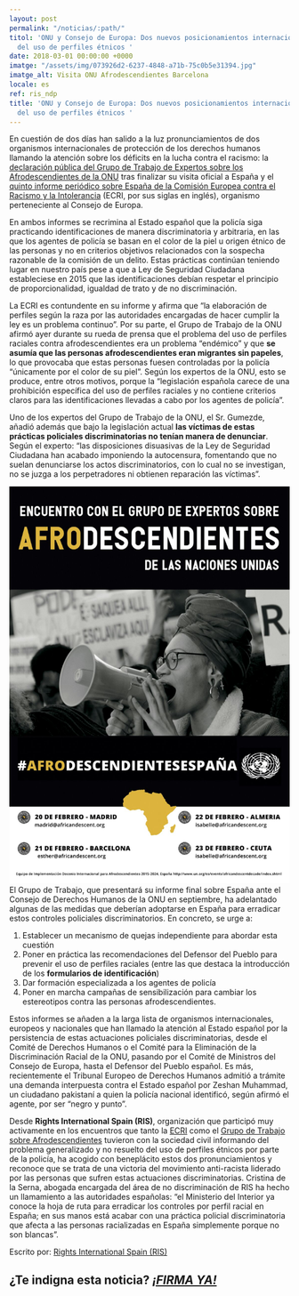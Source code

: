 ```yaml
---
layout: post
permalink: "/noticias/:path/"
titol: 'ONU y Consejo de Europa: Dos nuevos posicionamientos internacionales en contra
  del uso de perfiles étnicos '
date: 2018-03-01 00:00:00 +0000
imatge: "/assets/img/073926d2-6237-4848-a71b-75c0b5e31394.jpg"
imatge_alt: Visita ONU Afrodescendientes Barcelona
locale: es
ref: ris_ndp
title: 'ONU y Consejo de Europa: Dos nuevos posicionamientos internacionales en contra
  del uso de perfiles étnicos '
---
```

En cuestión de dos días han salido a la luz pronunciamientos de dos organismos internacionales de protección de los derechos humanos llamando la atención sobre los déficits en la lucha contra el racismo: la [declaración pública del Grupo de Trabajo de Expertos sobre los Afrodescendientes de la ONU](http://www.ohchr.org/EN/NewsEvents/Pages/DisplayNews.aspx?NewsID=22705&LangID=E) tras finalizar su visita oficial a España y el [quinto informe periódico sobre España de la Comisión Europea contra el Racismo y la Intolerancia](https://www.coe.int/t/dghl/monitoring/ecri/Country-by-country/Spain/ESP-CBC-V-2018-002-SPA.pdf) (ECRI, por sus siglas en inglés), organismo perteneciente al Consejo de Europa.

En ambos informes se recrimina al Estado español que la policía siga practicando identificaciones de manera discriminatoria y arbitraria, en las que los agentes de policía se basan en el color de la piel u origen étnico de las personas y no en criterios objetivos relacionados con la sospecha razonable de la comisión de un delito. Estas prácticas continúan teniendo lugar en nuestro país pese a que a Ley de Seguridad Ciudadana estableciese en 2015 que las identificaciones debían respetar el principio de proporcionalidad, igualdad de trato y de no discriminación.

La ECRI es contundente en su informe y afirma que “la elaboración de perfiles según la raza por las autoridades encargadas de hacer cumplir la ley es un problema continuo”. Por su parte, el Grupo de Trabajo de la ONU afirmó ayer durante su rueda de prensa que el problema del uso de perfiles raciales contra afrodescendientes era un problema “endémico” y que **se asumía que las personas afrodescendientes eran migrantes sin papeles**, lo que provocaba que estas personas fuesen controladas por la policía “únicamente por el color de su piel”. Según los expertos de la ONU, esto se produce, entre otros motivos, porque la “legislación española carece de una prohibición específica del uso de perfiles raciales y no contiene criterios claros para las identificaciones llevadas a cabo por los agentes de policía”.

Uno de los expertos del Grupo de Trabajo de la ONU, el Sr. Gumezde, añadió además que bajo la legislación actual **las víctimas de estas prácticas policiales discriminatorias no tenían manera de denunciar**. Según el experto: “las disposiciones disuasivas de la Ley de Seguridad Ciudadana han acabado imponiendo la autocensura, fomentando que no suelan denunciarse los actos discriminatorios, con lo cual no se investigan, no se juzga a los perpetradores ni obtienen reparación las víctimas”.

![](/assets/img/073926d2-6237-4848-a71b-75c0b5e31394.jpg)El Grupo de Trabajo, que presentará su informe final sobre España ante el Consejo de Derechos Humanos de la ONU en septiembre, ha adelantado algunas de las medidas que deberían adoptarse en España para erradicar estos controles policiales discriminatorios. En concreto, se urge a:

1. Establecer un mecanismo de quejas independiente para abordar esta cuestión
2. Poner en práctica las recomendaciones del Defensor del Pueblo para prevenir el uso de perfiles raciales (entre las que destaca la introducción de los **formularios de identificación**)
3. Dar formación especializada a los agentes de policía
4. Poner en marcha campañas de sensibilización para cambiar los estereotipos contra las personas afrodescendientes.

Estos informes se añaden a la larga lista de organismos internacionales, europeos y nacionales que han llamado la atención al Estado español por la persistencia de estas actuaciones policiales discriminatorias, desde el Comité de Derechos Humanos o el Comité para la Eliminación de la Discriminación Racial de la ONU, pasando por el Comité de Ministros del Consejo de Europa, hasta el Defensor del Pueblo español. Es más, recientemente el Tribunal Europeo de Derechos Humanos admitió a trámite una demanda interpuesta contra el Estado español por Zeshan Muhammad, un ciudadano pakistaní a quien la policía nacional identificó, según afirmó el agente, por ser “negro y punto”.

Desde **Rights International Spain (RIS)**, organización que participó muy activamente en los encuentros que tanto la [ECRI](http://www.rightsinternationalspain.org/uploads/publicacion/479c7a7fb990916d8b94b2b7dc8559fbaefc9991.pdf) como el [Grupo de Trabajo sobre Afrodescendientes](http://www.ohchr.org/EN/NewsEvents/Pages/DisplayNews.aspx?NewsID=22705&LangID=E) tuvieron con la sociedad civil informando del problema generalizado y no resuelto del uso de perfiles étnicos por parte de la policía, ha acogido con beneplácito estos dos pronunciamientos y reconoce que se trata de una victoria del movimiento anti-racista liderado por las personas que sufren estas actuaciones discriminatorias. Cristina de la Serna, abogada encargada del área de no discriminación de RIS ha hecho un llamamiento a las autoridades españolas: “el Ministerio del Interior ya conoce la hoja de ruta para erradicar los controles por perfil racial en España; en sus manos está acabar con una práctica policial discriminatoria que afecta a las personas racializadas en España simplemente porque no son blancas”.

Escrito por: [Rights International Spain (RIS)](http://www.rightsinternationalspain.org/ "Rights International Spain (RIS)")

## **¿Te indigna esta noticia?** [**_¡FIRMA YA!_**](https://www.paraddepararme.org/manifiesto/#formulario)
